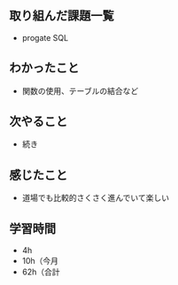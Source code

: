 ## 取り組んだ課題一覧
- progate SQL
## わかったこと
- 関数の使用、テーブルの結合など
## 次やること
- 続き
## 感じたこと
- 道場でも比較的さくさく進んでいて楽しい
## 学習時間
- 4h
- 10h（今月
- 62h（合計
